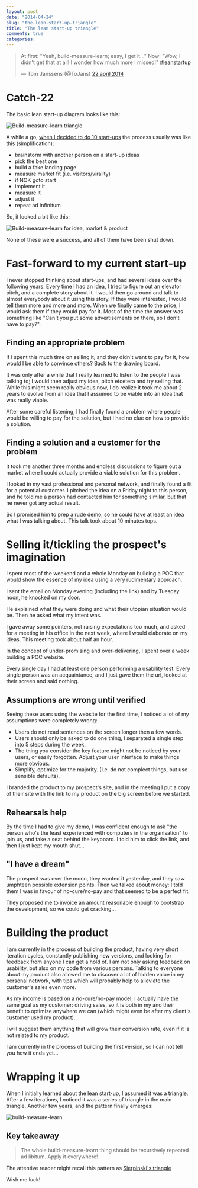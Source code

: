 ```yaml
---
layout: post
date: "2014-04-24"
slug: "the-lean-start-up-triangle"
title: "The lean start-up triangle"
comments: true
categories: 
---
```

<blockquote class="twitter-tweet" lang="nl"><p>At first: &quot;Yeah, build-measure-learn; easy, I get it...&quot;&#10;Now: &quot;Wow, I didn&#39;t get that at all! I wonder how much more I missed!&quot;&#10;<a href="https://twitter.com/search?q=%23leanstartup&amp;src=hash">#leanstartup</a></p>&mdash; Tom Janssens (@ToJans) <a href="https://twitter.com/ToJans/statuses/458496816850681856">22 april 2014</a></blockquote>
<script async src="//platform.twitter.com/widgets.js" charset="utf-8"></script>

# Catch-22

The basic lean start-up diagram looks like this:

![Build-measure-learn triangle](http://i.snag.gy/xg4LB.jpg)

A while a go, [when I decided to do 10 start-ups](http://tojans.me/blog/2012/02/28/project-%23startup10-learning-to-build-your-own-business/) 
the process usually was like this (simplification):

- brainstorm with another person on a start-up ideas
- pick the best one
- build a fake landing page
- measure market fit (i.e. visitors/virality)
- if NOK goto start
- implement it
- measure it
- adjust it
- repeat ad infinitum

So, it looked a bit like this:

![Build-measure-learn for idea, market &amp; product](http://i.snag.gy/nUUr7.jpg)

None of these were a success, and all of them have been shut down.

# Fast-forward to my current start-up

I never stopped thinking about start-ups, and had several ideas over the following years. Every time I had an idea, I tried to figure out an 
elevator pitch, and a complete story about it. I would then go around and talk to almost everybody about it using this story. If they were interested,
I would tell them more and more and more. When we finally came to the price, I would ask them if they would pay for it. Most of the time the answer was
something like "Can't you put some advertisements on there, so I don't have to pay?".

## Finding an appropriate problem

If I spent this much time on selling it, and they didn't want to pay for it, how would I be able to convince others? Back to the drawing board.

It was only after a while that I really learned to listen to the people I was talking to; I would then adjust my idea, pitch etcetera and try selling that.
While this might seem really obvious now, I do realize it took me about 2 years to evolve from an idea that I assumed to be viable into an idea that was 
really viable. 

After some careful listening, I had finally found a problem where people would be willing to pay for the solution, but I had no clue on how to 
provide a solution.

## Finding a solution and a customer for the problem

It took me another three months and endless discussions to figure out a market where I could actually provide a viable solution for this problem. 

I looked in my vast professional and personal network, and finally found a fit for a potential customer. I pitched the idea on a Friday night to this
person, and he told me a person had contacted him for something similar, but that he never got any actual result.

So I promised him to prep a rude demo, so he could have at least an idea what I was talking about. This talk took about 10 minutes tops.

# Selling it/tickling the prospect's imagination

I spent most of the weekend and a whole Monday on building a POC that would show the essence of my idea using a very rudimentary approach. 

I sent the email on Monday evening (including the link) and by Tuesday noon, he knocked on my door.

He explained what they were doing and what their utopian situation would be. Then he asked what my intent was. 

I gave away some pointers, not raising expectations too much, 
and asked for a meeting in his office in the next week, where I would elaborate on my ideas. This meeting took about half an hour. 

In the concept of under-promising and over-delivering, I spent over a week building a POC website. 

Every single day I had at least one person performing 
a usability test. Every single person was an acquaintance, and I just gave them the url, looked at their screen and said nothing.

## Assumptions are wrong until verified

Seeing these users using the website for the first time, I noticed a lot of my assumptions were completely wrong:

- Users do not read sentences on the screen longer then a few words.
- Users should only be asked to do one thing, I separated a single step into 5 steps during the week.
- The thing you consider the key feature might not be noticed by your users, or easily forgotten. Adjust your user interface to make things more obvious.
- Simplify, optimize for the majority. (I.e. do not complect things, but use sensible defaults).

I branded the product to my prospect's site, and in the meeting I put a copy of their site with the link to my product on the big screen before we started.

## Rehearsals help

By the time I had to give my demo, I was confident enough to ask "the person who's the least experienced with computers in the organisation" to join us, 
and take a seat behind the keyboard. I told him to click the link, and then I just kept my mouth shut...

## "I have a dream"

The prospect was over the moon, they wanted it yesterday, and they saw umphteen possible extension points. Then we talked about money: I told them I was
in favour of no-cure/no-pay and that seemed to be a perfect fit. 

They proposed me to invoice an amount reasonable enough to bootstrap the development, so we could get cracking...

# Building the product

I am currently in the process of building the product, having very short iteration cycles, constantly publishing new versions, and looking for feedback 
from anyone I can get a hold of. I am not only asking feedback on usability, but also on my code from various persons. Talking to everyone about my product
also allowed me to discover a lot of hidden value in my personal network, with tips which will probably help to alleviate the customer's sales even more.

As my income is based on a no-cure/no-pay model, I actually have the same goal as my customer: driving sales, so it is both in my and their benefit to
optimize anywhere we can (which might even be after my client's customer used my product). 

I will suggest them anything that will grow their conversion rate, even if it is not related to my product.

I am currently in the process of building the first version, so I can not tell you how it ends yet...

# Wrapping it up

When I initially learned about the lean start-up, I assumed it was a triangle. After a few iterations, I noticed it was a series of triangle in the main 
triangle. Another few years, and the pattern finally emerges:

![build-measure-learn](http://i.snag.gy/kGcvM.jpg)

## Key takeaway

> The whole build-measure-learn thing should be recursively repeated ad libitum. Apply it everywhere!

The attentive reader might recall this pattern as [Sierpinski's triangle](http://en.wikipedia.org/wiki/Sierpinski_triangle)

Wish me luck!
